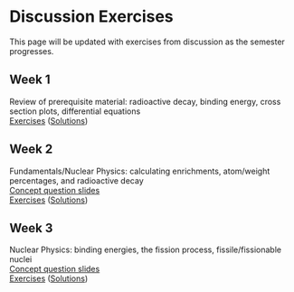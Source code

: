 # Discussion Exercises

This page will be updated with exercises from discussion as the semester progresses.

## Week 1

Review of prerequisite material: radioactive decay, binding energy, cross section plots, differential equations  
[Exercises](disc01_exercises.pdf) ([Solutions](disc01_solutions.pdf))

## Week 2

Fundamentals/Nuclear Physics: calculating enrichments, atom/weight percentages, and radioactive decay  
[Concept question slides](../concepts/disc02_concepts.pdf)  
[Exercises](disc02_exercises.pdf) ([Solutions](disc02_solutions.pdf))

## Week 3

Nuclear Physics: binding energies, the fission process, fissile/fissionable nuclei  
[Concept question slides](../concepts/disc03_concepts.pdf)  
[Exercises](disc03_exercises.pdf) ([Solutions](disc03_solutions.pdf))